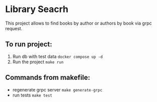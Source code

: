 # Library Seacrh
This project allows to find books by author or authors by book via grpc request.

## To run project:
1. Run db with test data ``` docker compose up -d ```
2. Run the project ``` make run ```

## Commands from makefile:
- regenerate grpc server ``` make generate-grpc ```
- run tests ``` make test ```